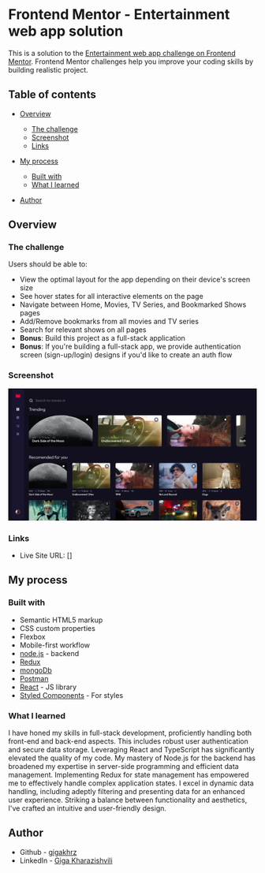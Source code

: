 # Frontend Mentor - Entertainment web app solution

This is a solution to the [Entertainment web app challenge on Frontend Mentor](https://www.frontendmentor.io/challenges/entertainment-web-app-J-UhgAW1X). Frontend Mentor challenges help you improve your coding skills by building realistic project.

## Table of contents

- [Overview](#overview)
  - [The challenge](#the-challenge)
  - [Screenshot](#screenshot)
  - [Links](#links)
- [My process](#my-process)

  - [Built with](#built-with)
  - [What I learned](#what-i-learned)

- [Author](#author)

## Overview

### The challenge

Users should be able to:

- View the optimal layout for the app depending on their device's screen size
- See hover states for all interactive elements on the page
- Navigate between Home, Movies, TV Series, and Bookmarked Shows pages
- Add/Remove bookmarks from all movies and TV series
- Search for relevant shows on all pages
- **Bonus**: Build this project as a full-stack application
- **Bonus**: If you're building a full-stack app, we provide authentication screen (sign-up/login) designs if you'd like to create an auth flow

### Screenshot

![](./public//images//Screenshot%20from%202023-10-09%2017-11-43.png)

### Links

- Live Site URL: []

## My process

### Built with

- Semantic HTML5 markup
- CSS custom properties
- Flexbox
- Mobile-first workflow
- [node.js](https://nodejs.org/en) - backend
- [Redux](https://redux.js.org/)
- [mongoDb](https://www.mongodb.com/)
- [Postman](https://www.postman.com/)
- [React](https://reactjs.org/) - JS library
- [Styled Components](https://styled-components.com/) - For styles

### What I learned

I have honed my skills in full-stack development, proficiently handling both front-end and back-end aspects. This includes robust user authentication and secure data storage. Leveraging React and TypeScript has significantly elevated the quality of my code. My mastery of Node.js for the backend has broadened my expertise in server-side programming and efficient data management. Implementing Redux for state management has empowered me to effectively handle complex application states. I excel in dynamic data handling, including adeptly filtering and presenting data for an enhanced user experience. Striking a balance between functionality and aesthetics, I've crafted an intuitive and user-friendly design.

## Author

- Github - [gigakhrz](https://github.com/gigakhrz?tab=repositories)
- LinkedIn - [Giga Kharazishvili](https://www.linkedin.com/in/giga-kharazishvili-978b2b204/)
